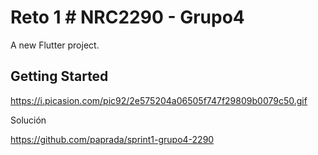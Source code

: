 # Reto 1 # NRC2290 - Grupo4

A new Flutter project.

## Getting Started

https://i.picasion.com/pic92/2e575204a06505f747f29809b0079c50.gif


Solución

https://github.com/paprada/sprint1-grupo4-2290
